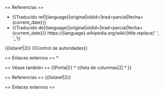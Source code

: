 == Referencias ==

* {{Traducido ref|{language}|original|oldid=|trad=parcial|fecha={current_date}}}
* {{Traducido de|{language}|original|oldid=|trad=parcial|fecha={current_date}}}
https://{language}.wikipedia.org/wiki/{title.replace(' ', '_')}

{{listaref|2}}
{{Control de autoridades}}

== Enlaces externos ==
*

== Véase también ==
{{Portal|}}
*
{{lista de columnas|2|
*
}}

== Referencias ==
{{listaref|2}}

== Enlaces externos ==
```